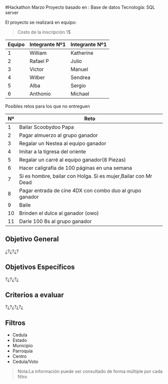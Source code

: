 #Hackathon Marzo
Proyecto basado en : Base de datos
Tecnología: SQL server

El proyecto se realizará en equipo:

  >Costo de la inscripción 1$

|Equipo |Integrante Nº1|Integrante Nº1|
|-------|--------------|--------------|
|1|William|Katherine|
|2|Rafael P| Julio|
|3|Victor|Manuel|
|4|Wilber|Sendrea|
|5|Alba|Sergio|
|6|Anthonio|Michael|


Posibles retos para los que no entreguen

|Nº | Reto|
|---|----|
|1|Bailar Scoobydoo Papa|
|2|Pagar almuerzo al grupo ganador|
|3|Regalar un Nestea al equipo ganador|
|4|Imitar a la tigresa del oriente|
|5|Regalar un carré al equipo ganador(8 Piezas)|
|6|Hacer caligrafía de 100 páginas en una semana|
|7|Si es hombre, bailar con Holga. Si es mujer,Bailar con Mr Dead|
|8|Pagar entrada de cine 4DX con combo duo al grupo ganador|
|9|Baile|
|10|Brinden el dulce al ganador (owo) |
|11|Darle 100 Bs al grupo ganador|

## Objetivo General
¿?¿?¿?

## Objetivos Específicos
?¿?¿?¿

## Criterios a evaluar
?¿?¿?¿?¿

## Filtros

  - Cedula
  - Estado
  - Municipio
  - Parroquia
  - Centro
  - Cedula/Voto
  
>Nota:La información puede ser consultado de forma múltiple por cada filtro 

